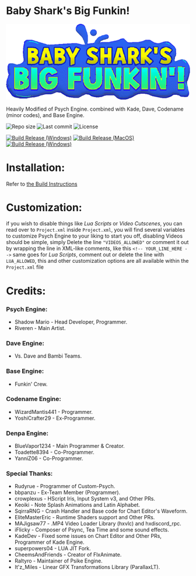 # Baby Shark's Big Funkin!
![Baby Shark's Big Funkin Logo](assets/shared/images/logobumpin.png)

Heavily Modified of Psych Engine. combined with Kade, Dave, Codename (minor codes), and Base Engine.

![Repo size](https://img.shields.io/github/repo-size/system32unknown/FNF-BabyShark)
![Last commit](https://img.shields.io/github/last-commit/system32unknown/FNF-BabyShark)
![License](https://img.shields.io/github/license/system32unknown/FNF-BabyShark)

[![Build Release (Windows)](https://github.com/system32unknown/FNF-BabyShark/actions/workflows/windows.yaml/badge.svg)](https://github.com/system32unknown/FNF-BabyShark/actions/workflows/windows.yaml)
[![Build Release (MacOS)](https://github.com/system32unknown/FNF-BabyShark/actions/workflows/macos.yml/badge.svg)](https://github.com/system32unknown/FNF-BabyShark/actions/workflows/macos.yml)
[![Build Release (Windows)](https://github.com/system32unknown/FNF-BabyShark/actions/workflows/linux.yml/badge.svg)](https://github.com/system32unknown/FNF-BabyShark/actions/workflows/linux.yml)

# Installation:

Refer to [the Build Instructions](/docs/BUILDING.md)

# Customization:

if you wish to disable things like *Lua Scripts* or *Video Cutscenes*, you can read over to `Project.xml`
inside `Project.xml`, you will find several variables to customize Psych Engine to your liking
to start you off, disabling Videos should be simple, simply Delete the line `"VIDEOS_ALLOWED"` or comment it out by wrapping the line in XML-like comments, like this `<!-- YOUR_LINE_HERE -->`
same goes for *Lua Scripts*, comment out or delete the line with `LUA_ALLOWED`, this and other customization options are all available within the `Project.xml` file

# Credits:

### Psych Engine:
* Shadow Mario - Head Developer, Programmer.
* Riveren - Main Artist.

### Dave Engine:
* Vs. Dave and Bambi Teams.

### Base Engine:
* Funkin' Crew.

### Codename Engine:
* WizardMantis441 - Programmer.
* YoshiCrafter29 - Ex-Programmer.

### Denpa Engine:
* BlueVapor1234 - Main Programmer & Creator.
* Toadette8394 - Co-Programmer.
* YanniZ06 - Co-Programmer.

### Special Thanks:
* Rudyrue - Programmer of Custom-Psych.
* bbpanzu - Ex-Team Member (Programmer).
* crowplexus - HScript Iris, Input System v3, and Other PRs.
* Keoiki - Note Splash Animations and Latin Alphabet.
* SqirraRNG - Crash Handler and Base code for Chart Editor's Waveform.
* EliteMasterEric - Runtime Shaders support and Other PRs.
* MAJigsaw77 - .MP4 Video Loader Library (hxvlc) and hxdiscord_rpc.
* iFlicky - Composer of Psync, Tea Time and some sound effects.
* KadeDev - Fixed some issues on Chart Editor and Other PRs, Programmer of Kade Engine.
* superpowers04 - LUA JIT Fork.
* CheemsAndFriends - Creator of FlxAnimate.
* Raltyro - Maintainer of Psike Engine.
* It'z_Miles - Linear GFX Transformations Library (ParallaxLT).